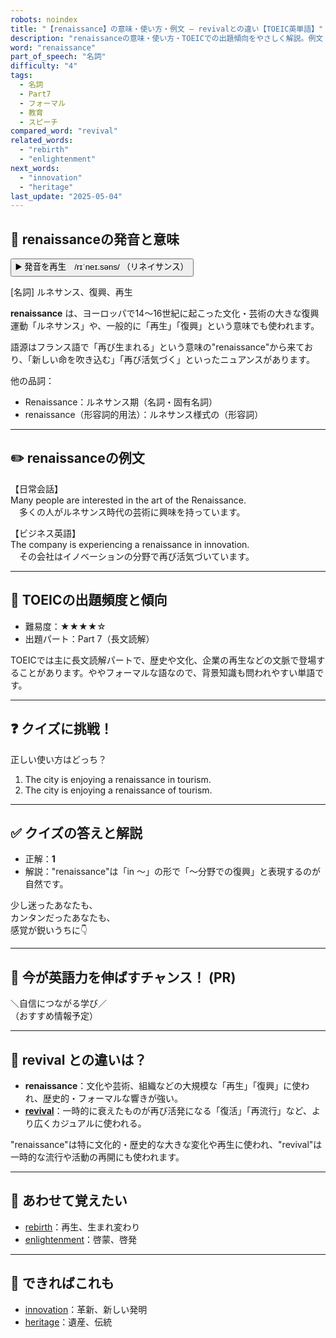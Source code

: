 ```yaml
---
robots: noindex
title: "【renaissance】の意味・使い方・例文 ― revivalとの違い【TOEIC英単語】"
description: "renaissanceの意味・使い方・TOEICでの出題傾向をやさしく解説。例文・クイズ付きでrevivalとの違いもわかりやすく学べます。"
word: "renaissance"
part_of_speech: "名詞"
difficulty: "4"
tags:
  - 名詞
  - Part7
  - フォーマル
  - 教育
  - スピーチ
compared_word: "revival"
related_words:
  - "rebirth"
  - "enlightenment"
next_words:
  - "innovation"
  - "heritage"
last_update: "2025-05-04"
---
```


## 🔰 renaissanceの発音と意味

<button class="play-audio" onclick="playTTS('renaissance')">
  <span class="play-audio-main">
    ▶️ 発音を再生　/rɪˈneɪ.səns/
  </span>
  <span class="play-audio-sub">
    （リネイサンス）
  </span>
</button>

[名詞] ルネサンス、復興、再生

**renaissance** は、ヨーロッパで14～16世紀に起こった文化・芸術の大きな復興運動「ルネサンス」や、一般的に「再生」「復興」という意味でも使われます。

語源はフランス語で「再び生まれる」という意味の"renaissance"から来ており、「新しい命を吹き込む」「再び活気づく」といったニュアンスがあります。

他の品詞：  
- Renaissance：ルネサンス期（名詞・固有名詞）
- renaissance（形容詞的用法）：ルネサンス様式の（形容詞）

---

## ✏️ renaissanceの例文

【日常会話】  
Many people are interested in the art of the Renaissance.  
　多くの人がルネサンス時代の芸術に興味を持っています。

【ビジネス英語】  
The company is experiencing a renaissance in innovation.  
　その会社はイノベーションの分野で再び活気づいています。

---

## 🎯 TOEICの出題頻度と傾向

- 難易度：★★★★☆
- 出題パート：Part 7（長文読解）

TOEICでは主に長文読解パートで、歴史や文化、企業の再生などの文脈で登場することがあります。ややフォーマルな語なので、背景知識も問われやすい単語です。

---

## ❓ クイズに挑戦！

正しい使い方はどっち？

1. The city is enjoying a renaissance in tourism.  
2. The city is enjoying a renaissance of tourism.

---

## ✅ クイズの答えと解説

- 正解：**1**
- 解説："renaissance"は「in ～」の形で「～分野での復興」と表現するのが自然です。

少し迷ったあなたも、  
カンタンだったあなたも、  
感覚が鋭いうちに👇️

---

## 🚀 今が英語力を伸ばすチャンス！ (PR)

<div class="info-center">
＼自信につながる学び／<br>  
（おすすめ情報予定）
</div>

---

## 🤔  revival との違いは？

- **renaissance**：文化や芸術、組織などの大規模な「再生」「復興」に使われ、歴史的・フォーマルな響きが強い。
- **[revival](/word/revival)**：一時的に衰えたものが再び活発になる「復活」「再流行」など、より広くカジュアルに使われる。

"renaissance"は特に文化的・歴史的な大きな変化や再生に使われ、"revival"は一時的な流行や活動の再開にも使われます。

---

## 🧩 あわせて覚えたい

- [rebirth](/word/rebirth)：再生、生まれ変わり
- [enlightenment](/word/enlightenment)：啓蒙、啓発

---

## 📖 できればこれも

- [innovation](/word/innovation)：革新、新しい発明
- [heritage](/word/heritage)：遺産、伝統

<!-- cvid: aid06_bid18 -->
